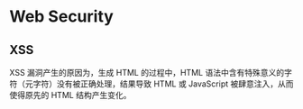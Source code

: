 # Web Security

## XSS
XSS 漏洞产生的原因为，生成 HTML 的过程中，HTML 语法中含有特殊意义的字符（元字符）没有被正确处理，结果导致 HTML 或 JavaScript 被肆意注入，从而使得原先的 HTML 结构产生变化。
